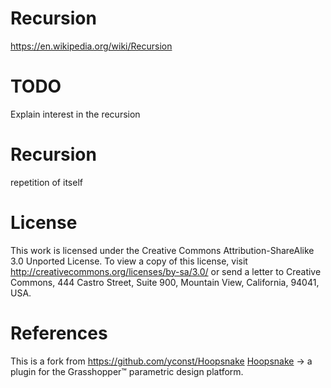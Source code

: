 # Recursion
https://en.wikipedia.org/wiki/Recursion


# TODO
Explain interest in the recursion

# Recursion
repetition of itself 

# License

This work is licensed under the Creative Commons Attribution-ShareAlike 3.0 Unported License. To view a copy of this license, visit http://creativecommons.org/licenses/by-sa/3.0/ or send a letter to Creative Commons, 444 Castro Street, Suite 900, Mountain View, California, 94041, USA.

# References
This is a fork from https://github.com/yconst/Hoopsnake 
[Hoopsnake](https://www.food4rhino.com/app/hoopsnake) → a plugin for the Grasshopper™ parametric design platform. 
